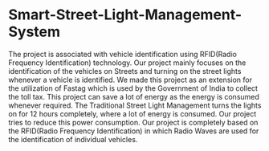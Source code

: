 # Smart-Street-Light-Management-System
The project is associated with vehicle identification using RFID(Radio Frequency Identification) technology. Our project mainly focuses on the identification of the vehicles on Streets and turning on the street lights whenever a vehicle is identified. We made this project as an extension for the utilization of Fastag which is used by the Government of India to collect the toll tax. This project can save a lot of energy as the energy is consumed whenever required. The Traditional Street Light Management turns the lights on for 12 hours completely, where a lot of energy is consumed. Our project tries to reduce this power consumption. Our project is completely based on the RFID(Radio Frequency Identification) in which Radio Waves are used for the identification of individual vehicles. 
